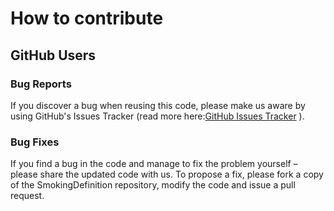 # How to contribute

## GitHub Users

### Bug Reports
If you discover a bug when reusing this code, please make us aware by using GitHub's Issues Tracker (read more here:[GitHub Issues Tracker](https://guides.github.com/features/issues/) ). 

### Bug Fixes
If you find a bug in the code and manage to fix the problem yourself – please share the updated code with us. To propose a fix, please fork a copy of the SmokingDefinition repository, modify the code and issue a pull request. 
